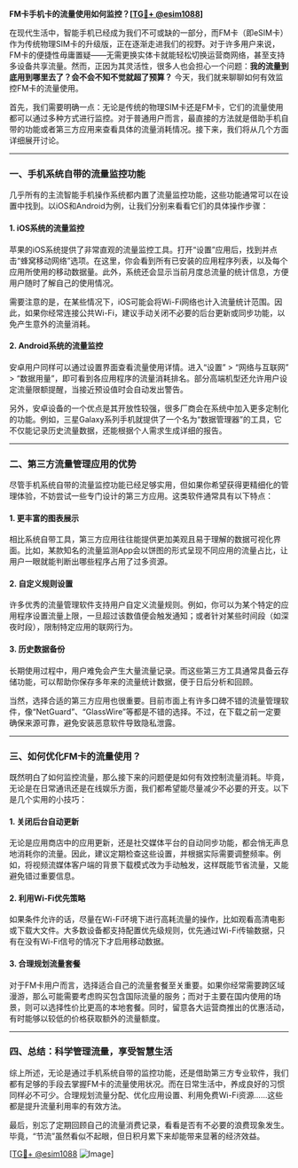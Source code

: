 **FM卡手机卡的流量使用如何监控？[[TG💪+ @esim1088](https://t.me/s/esim1088)]**

在现代生活中，智能手机已经成为我们不可或缺的一部分，而FM卡（即eSIM卡）作为传统物理SIM卡的升级版，正在逐渐走进我们的视野。对于许多用户来说，FM卡的便捷性毋庸置疑——无需更换实体卡就能轻松切换运营商网络，甚至支持多设备共享流量。然而，正因为其灵活性，很多人也会担心一个问题：**我的流量到底用到哪里去了？会不会不知不觉就超了预算？** 今天，我们就来聊聊如何有效监控FM卡的流量使用。

首先，我们需要明确一点：无论是传统的物理SIM卡还是FM卡，它们的流量使用都可以通过多种方式进行监控。对于普通用户而言，最直接的方法就是借助手机自带的功能或者第三方应用来查看具体的流量消耗情况。接下来，我们将从几个方面详细展开讨论。

---

### **一、手机系统自带的流量监控功能**

几乎所有的主流智能手机操作系统都内置了流量监控功能，这些功能通常可以在设置中找到。以iOS和Android为例，让我们分别来看看它们的具体操作步骤：

#### **1. iOS系统的流量监控**
苹果的iOS系统提供了非常直观的流量监控工具。打开“设置”应用后，找到并点击“蜂窝移动网络”选项。在这里，你会看到所有已安装的应用程序列表，以及每个应用所使用的移动数据量。此外，系统还会显示当前月度总流量的统计信息，方便用户随时了解自己的使用情况。

需要注意的是，在某些情况下，iOS可能会将Wi-Fi网络也计入流量统计范围。因此，如果你经常连接公共Wi-Fi，建议手动关闭不必要的后台更新或同步功能，以免产生意外的流量消耗。

#### **2. Android系统的流量监控**
安卓用户同样可以通过设置界面查看流量使用详情。进入“设置” > “网络与互联网” > “数据用量”，即可看到各应用程序的流量消耗排名。部分高端机型还允许用户设定流量限额提醒，当接近预设值时会自动发出警告。

另外，安卓设备的一个优点是其开放性较强，很多厂商会在系统中加入更多定制化的功能。例如，三星Galaxy系列手机就提供了一个名为“数据管理器”的工具，它不仅能记录历史流量数据，还能根据个人需求生成详细的报告。

---

### **二、第三方流量管理应用的优势**

尽管手机系统自带的流量监控功能已经足够实用，但如果你希望获得更精细化的管理体验，不妨尝试一些专门设计的第三方应用。这类软件通常具有以下特点：

#### **1. 更丰富的图表展示**
相比系统自带工具，第三方应用往往能提供更加美观且易于理解的数据可视化界面。比如，某款知名的流量监测App会以饼图的形式呈现不同应用的流量占比，让用户一眼就能判断出哪些程序占用了过多资源。

#### **2. 自定义规则设置**
许多优秀的流量管理软件支持用户自定义流量规则。例如，你可以为某个特定的应用程序设置流量上限，一旦超过该数值便会触发通知；或者针对某些时间段（如深夜时段），限制特定应用的联网行为。

#### **3. 历史数据备份**
长期使用过程中，用户难免会产生大量流量记录。而这些第三方工具通常具备云存储功能，可以帮助你保存多年来的流量统计数据，便于日后分析和回顾。

当然，选择合适的第三方应用也很重要。目前市面上有许多口碑不错的流量管理软件，像“NetGuard”、“GlassWire”等都是不错的选择。不过，在下载之前一定要确保来源可靠，避免安装恶意软件导致隐私泄露。

---

### **三、如何优化FM卡的流量使用？**

既然明白了如何监控流量，那么接下来的问题便是如何有效控制流量消耗。毕竟，无论是在日常通讯还是在线娱乐方面，我们都希望能尽量减少不必要的开支。以下是几个实用的小技巧：

#### **1. 关闭后台自动更新**
无论是应用商店中的应用更新，还是社交媒体平台的自动同步功能，都会悄无声息地消耗你的流量。因此，建议定期检查这些设置，并根据实际需要调整频率。例如，将视频流媒体客户端的背景下载模式改为手动触发，这样既能节省流量，又能避免错过重要信息。

#### **2. 利用Wi-Fi优先策略**
如果条件允许的话，尽量在Wi-Fi环境下进行高耗流量的操作，比如观看高清电影或下载大文件。大多数设备都支持配置优先级规则，优先通过Wi-Fi传输数据，只有在没有Wi-Fi信号的情况下才启用移动数据。

#### **3. 合理规划流量套餐**
对于FM卡用户而言，选择适合自己的流量套餐至关重要。如果你经常需要跨区域漫游，那么可能需要考虑购买包含国际流量的服务；而对于主要在国内使用的场景，则可以选择性价比更高的本地套餐。同时，留意各大运营商推出的优惠活动，有时能够以较低的价格获取额外的流量额度。

---

### **四、总结：科学管理流量，享受智慧生活**

综上所述，无论是通过手机系统自带的监控功能，还是借助第三方专业软件，我们都有足够的手段去掌握FM卡的流量使用状况。而在日常生活中，养成良好的习惯同样必不可少。合理规划流量分配、优化应用设置、利用免费Wi-Fi资源……这些都是提升流量利用率的有效方法。

最后，别忘了定期回顾自己的流量消费记录，看看是否有不必要的浪费现象发生。毕竟，“节流”虽然看似不起眼，但日积月累下来却能带来显著的经济效益。

[[TG💪+ @esim1088](https://t.me/s/esim1088) ![Image](https://i.postimg.cc/4NQfJmqS/Snipaste-2025-05-13-00-14-12.png)]